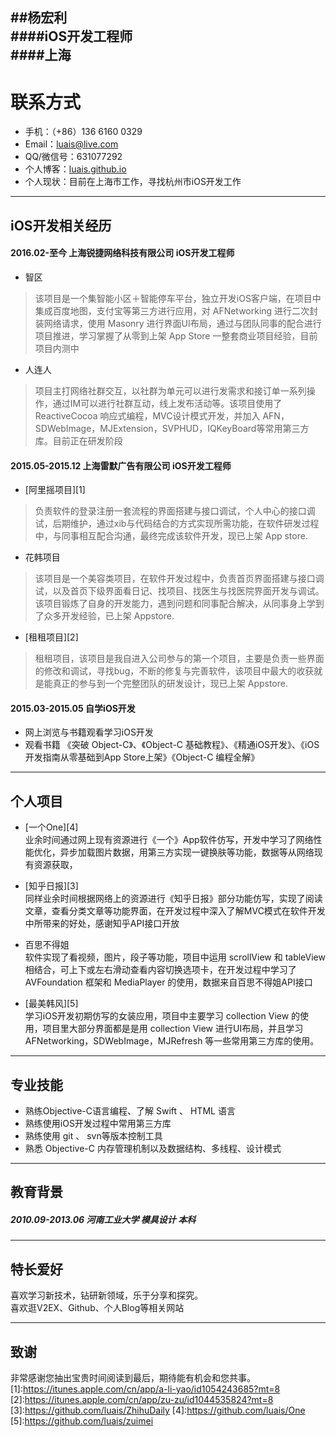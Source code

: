 

##**杨宏利**	
####iOS开发工程师	  
####上海
---
# 联系方式
- 手机：（+86）136 6160 0329 
- Email：luais@live.com 
- QQ/微信号：631077292
- 个人博客：[luais.github.io](https://luais.github.io)
- 个人现状：目前在上海市工作，寻找杭州市iOS开发工作

------
## iOS开发相关经历	

#### 2016.02-至今         上海锐捷网络科技有限公司   iOS开发工程师
*   智区<br>
>该项目是一个集智能小区＋智能停车平台，独立开发iOS客户端，在项目中集成百度地图，支付宝等第三方进行应用，对 AFNetworking 进行二次封装网络请求，使用 Masonry 进行界面UI布局，通过与团队同事的配合进行项目推进，学习掌握了从零到上架 App Store 一整套商业项目经验，目前项目内测中

*   人连人<br>
>项目主打网络社群交互，以社群为单元可以进行发需求和接订单一系列操作，通过IM可以进行社群互动，线上发布活动等。该项目使用了 ReactiveCocoa 响应式编程，MVC设计模式开发，并加入 AFN，SDWebImage，MJExtension，SVPHUD，IQKeyBoard等常用第三方库。目前正在研发阶段

#### 2015.05-2015.12	 上海雷默广告有限公司   	iOS开发工程师	
*	[阿里摇项目][1]
>负责软件的登录注册一套流程的界面搭建与接口调试，个人中心的接口调试，后期维护，通过xib与代码结合的方式实现所需功能，在软件研发过程中，与同事相互配合沟通，最终完成该软件开发，现已上架 App store.

*	花韩项目
>该项目是一个美容类项目，在软件开发过程中，负责首页界面搭建与接口调试，以及首页下级界面看日记、找项目、找医生与找医院界面开发与调试。该项目锻炼了自身的开发能力，遇到问题和同事配合解决，从同事身上学到了众多开发经验，已上架 Appstore.

*	[租租项目][2]
>租租项目，该项目是我自进入公司参与的第一个项目，主要是负责一些界面的修改和调试，寻找bug，不断的修复与完善软件，该项目中最大的收获就是能真正的参与到一个完整团队的研发设计，现已上架 Appstore.

#### 2015.03-2015.05	自学iOS开发	
*	网上浏览与书籍观看学习iOS开发	
*	观看书籍 《突破 Object-C》、《Object-C 基础教程》、《精通iOS开发》、《iOS开发指南从零基础到App Store上架》《Object-C 编程全解》

------

## 个人项目

* [一个One][4]<br>
业余时间通过网上现有资源进行《一个》App软件仿写，开发中学习了网络性能优化，异步加载图片数据，用第三方实现一键换肤等功能，数据等从网络现有资源获取，

* [知乎日报][3]<br>
同样业余时间根据网络上的资源进行《知乎日报》部分功能仿写，实现了阅读文章，查看分类文章等功能界面，在开发过程中深入了解MVC模式在软件开发中所带来的好处，感谢知乎API接口开放

* 百思不得姐<br>
软件实现了看视频，图片，段子等功能，项目中运用 scrollView 和 tableView 相结合，可上下或左右滑动查看内容切换选项卡，在开发过程中学习了 AVFoundation 框架和 MediaPlayer 的使用，数据来自百思不得姐API接口

* [最美韩风][5]<br>
学习iOS开发初期仿写的女装应用，项目中主要学习 collection View 的使用，项目里大部分界面都是是用 collection View 进行UI布局，并且学习 AFNetworking，SDWebImage，MJRefresh 等一些常用第三方库的使用。

------

## 专业技能	
- 熟练Objective-C语言编程、了解 Swift 、 HTML 语言
- 熟练使用iOS开发过程中常用第三方库
- 熟练使用 git 、 svn等版本控制工具
- 熟悉 Objective-C 内存管理机制以及数据结构、多线程、设计模式

***
## 教育背景	
##### 2010.09-2013.06	河南工业大学	模具设计	本科	

------
## 特长爱好		
喜欢学习新技术，钻研新领域，乐于分享和探究。	
喜欢逛V2EX、Github、个人Blog等相关网站	

---

## 致谢
非常感谢您抽出宝贵时间阅读到最后，期待能有机会和您共事。
[1]:https://itunes.apple.com/cn/app/a-li-yao/id1054243685?mt=8
[2]:https://itunes.apple.com/cn/app/zu-zu/id1044535824?mt=8
[3]:https://github.com/luais/ZhihuDaily
[4]:https://github.com/luais/One
[5]:https://github.com/luais/zuimei
